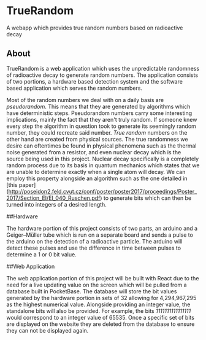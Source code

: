 # TrueRandom
A webapp which provides true random numbers based on radioactive decay 

## About

TrueRandom is a web application which uses the unpredictable randomness of radioactive decay to generate random numbers. The application consists of two portions, a hardware based detection system and the software based application which serves the random numbers. 

Most of the random numbers we deal with on a daily basis are *pseudorandom*. This means that they are generated by algorithms which have deterministic steps. Pseudorandom numbers carry some interesting implications, mainly the fact that they aren't truly random. If someone knew every step the algorithm in question took to generate its seemingly random number, they could recreate said number. *True random* numbers on the other hand are created from physical sources. The true randomness we desire can oftentimes be found in physical phenomena such as the thermal noise generated from a resistor, and even nuclear decay which is the source being used in this project. Nuclear decay specifically is a completely random process due to its basis in quantum mechanics which states that we are unable to determine exactly when a single atom will decay. We can employ this property alongside an algorithm such as the one detailed in [this paper] (http://poseidon2.feld.cvut.cz/conf/poster/poster2017/proceedings/Poster_2017/Section_EI/EI_040_Ruschen.pdf) to generate bits which can then be turned into integers of a desired length.
 

##Hardware

The hardware portion of this project consists of two parts, an arduino and a Geiger–Müller tube which is run on a separate board and sends a pulse to the arduino on the detection of a radioactive particle. The arduino will detect these pulses and use the difference in time between pulses to determine a 1 or 0 bit value.


##Web Application

The web application portion of this project will be built with React due to the need for a live updating value on the screen which will be pulled from a database built in PocketBase. The database will store the bit values generated by the hardware portion in sets of 32 allowing for 4,294,967,295 as the highest numerical value. Alongside providing an integer value, the standalone bits will also be provided. For example, the bits *1111111111111111* would correspond to an integer value of 65535. Once a specific set of bits are displayed on the website they are deleted from the database to ensure they can not be displayed again. 


